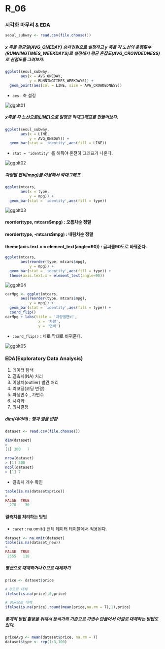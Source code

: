 # R_06

### 시각화 마무리 & EDA

```R
seoul_subway <- read.csv(file.choose())
```

##### x 축을 평균일(AVG_ONEDAY) 승차인원으로 설정하고  y 축을 각 노선의 운행횟수(RUNNINGTIMES_WEEKDAYS)로 설정해서 평균 혼잡도(AVG_CROWDEDNESS)로 산점도를 그려보자.

```R
ggplot(seoul_subway,
       aes(x = AVG_ONEDAY,
           y = RUNNINGTIMES_WEEKDAYS)) + 
  geom_point(aes(col = LINE, size = AVG_CROWDEDNESS))
```

- `aes` :  축 설정

![ggplt01](./img/ggplt01.png)

#####  x축을 각 노선으로(LINE)으로 일평균 막대그래프를 만들어보자.

```R
ggplot(seoul_subway,
       aes(x = LINE,
           y = AVG_ONEDAY)) +
  geom_bar(stat = 'identity',aes(fill = LINE))
```

- `stat = 'identity'` 를 해줘야 온전히 그래프가 나온다.

![ggplt02](./img/ggplt02.png)

##### 차량별 연비(mpg)를 이용해서 막대그래프

```R
ggplot(mtcars,
       aes(x = type,
           y = mpg)) + 
  geom_bar(stat = 'identity',aes(fill = type)) 
```

![ggplt03](./img/ggplt03.png)

#### reorder(type, mtcars$mpg) :  오름차순 정렬

#### reorder(type, -mtcars$mpg) : 내림차순 정렬

#### theme(axis.text.x = element_text(angle=90)) : 글씨를90도로 바꿔준다.

```R
ggplot(mtcars,
       aes(reorder(type, mtcars$mpg),
           y = mpg)) + 
  geom_bar(stat = 'identity',aes(fill = type)) +
  theme(axis.text.x = element_text(angle=90))
```

![ggplt04](./img/ggplt04.png)

```R
carMpg <- ggplot(mtcars,
       aes(reorder(type, mtcars$mpg),
           y = mpg)) + 
  geom_bar(stat = 'identity',aes(fill = type)) +
  coord_flip() 
carMpg + labs(title = '차량별연비',
               x = '차량',
               y = '연비') 
```

- `coord_flip()` : 세로 막대로 바꿔준다.

![ggplt05](./img/ggplt05.png)

### EDA(Exploratory Data Analysis)

1. 데이터 탐색 
2. 결측치(NA) 처리
3. 이상치(outlier) 발견 처리
4. 리코딩(코딩 변경)
5. 파생변수 , 가변수 
6. 시각화
7. 의사결정

##### dim(데이터) : 행과 열을 반환

```R
dataset <- read.csv(file.choose())
```

```R
dim(dataset)
>
[1] 300   7
```

```R
nrow(dataset)
> [1] 300
ncol(dataset)
> [1] 7
```

- 결측치 개수 확인

```R
table(is.na(dataset$price))
>
FALSE  TRUE 
  270    30 
```

#### 결측치를 처리하는 방법

- `caret` : na.omit() 전체 데이터 테이블에서 적용된다.

```R
dataset <- na.omit(dataset)
table(is.na(dataset_new))
>
FALSE  TRUE 
 2555   118 
```

##### 평균으로 대체하거나 0으로 대체하기

```R
price <- dataset$price

# 0으로 대체
ifelse(is.na(price),0,price)

# 평균으로 대체
ifelse(is.na(price),round(mean(price,na.rm = T),1),price)
```

##### 통계적 방법 활용을 위해서 분석가의 기준으로 가변수 만들어서 이걸로 대체하는 방법도 있다.

```R
priceAvg <- mean(dataset$price, na.rm = T)
dataset$type <- rep(1:3,100)
```



